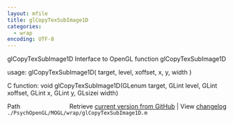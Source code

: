 ```yaml
---
layout: mfile
title: glCopyTexSubImage1D
categories:
  - wrap
encoding: UTF-8
---
```


glCopyTexSubImage1D  Interface to OpenGL function glCopyTexSubImage1D  

usage:  glCopyTexSubImage1D( target, level, xoffset, x, y, width )  

C function:  void glCopyTexSubImage1D(GLenum target, GLint level, GLint xoffset, GLint x, GLint y, GLsizei width)  


<div class="code_header" style="text-align:right;">
  <span style="float:left;">Path&nbsp;&nbsp;</span> <span class="counter">Retrieve <a href=
  "https://raw.github.com/Psychtoolbox-3/Psychtoolbox-3/beta/./PsychOpenGL/MOGL/wrap/glCopyTexSubImage1D.m">current version from GitHub</a> | View <a href=
  "https://github.com/Psychtoolbox-3/Psychtoolbox-3/commits/beta/./PsychOpenGL/MOGL/wrap/glCopyTexSubImage1D.m">changelog</a></span>
</div>
<div class="code">
  <code>./PsychOpenGL/MOGL/wrap/glCopyTexSubImage1D.m</code>
</div>
